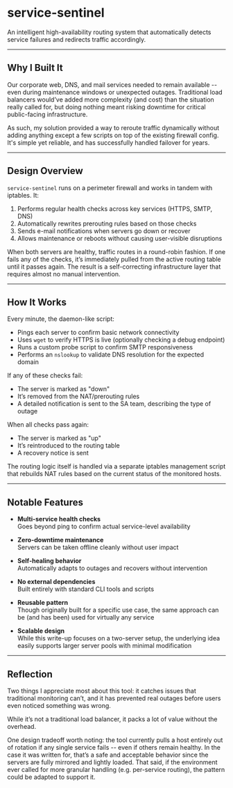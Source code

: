 # service-sentinel

An intelligent high-availability routing system that automatically detects service failures and redirects traffic accordingly.

---

## Why I Built It

Our corporate web, DNS, and mail services needed to remain available -- even during maintenance windows or unexpected outages. Traditional load balancers would’ve added more complexity (and cost) than the situation really called for, but doing nothing meant risking downtime for critical public-facing infrastructure.

As such, my solution provided a way to reroute traffic dynamically without adding anything except a few scripts on top of the existing firewall config. It's simple yet reliable, and has successfully handled failover for years.

---

## Design Overview

`service-sentinel` runs on a perimeter firewall and works in tandem with iptables. It:

1. Performs regular health checks across key services (HTTPS, SMTP, DNS)
2. Automatically rewrites prerouting rules based on those checks
3. Sends e-mail notifications when servers go down or recover
4. Allows maintenance or reboots without causing user-visible disruptions

When both servers are healthy, traffic routes in a round-robin fashion. If one fails any of the checks, it’s immediately pulled from the active routing table until it passes again. The result is a self-correcting infrastructure layer that requires almost no manual intervention.

---

## How It Works

Every minute, the daemon-like script:

- Pings each server to confirm basic network connectivity  
- Uses `wget` to verify HTTPS is live (optionally checking a debug endpoint)  
- Runs a custom probe script to confirm SMTP responsiveness  
- Performs an `nslookup` to validate DNS resolution for the expected domain

If any of these checks fail:

- The server is marked as "down"  
- It’s removed from the NAT/prerouting rules  
- A detailed notification is sent to the SA team, describing the type of outage

When all checks pass again:

- The server is marked as "up"
- It’s reintroduced to the routing table
- A recovery notice is sent

The routing logic itself is handled via a separate iptables management script that rebuilds NAT rules based on the current status of the monitored hosts.

---

## Notable Features

- **Multi-service health checks**  
  Goes beyond ping to confirm actual service-level availability

- **Zero-downtime maintenance**  
  Servers can be taken offline cleanly without user impact

- **Self-healing behavior**  
  Automatically adapts to outages and recovers without intervention

- **No external dependencies**  
  Built entirely with standard CLI tools and scripts

- **Reusable pattern**  
  Though originally built for a specific use case, the same approach can be (and has been) used for virtually any service

- **Scalable design**  
  While this write-up focuses on a two-server setup, the underlying idea easily supports larger server pools with minimal modification

---

## Reflection

Two things I appreciate most about this tool: it catches issues that traditional monitoring can’t, and it has prevented real outages before users even noticed something was wrong.

While it’s not a traditional load balancer, it packs a lot of value without the overhead.

One design tradeoff worth noting: the tool currently pulls a host entirely out of rotation if any single service fails -- even if others remain healthy. In the case it was written for, that’s a safe and acceptable behavior since the servers are fully mirrored and lightly loaded. That said, if the environment ever called for more granular handling (e.g. per-service routing), the pattern could be adapted to support it.
